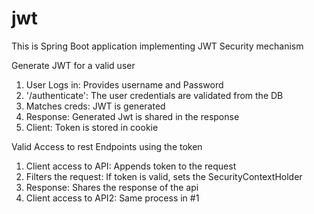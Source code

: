 # jwt
This is Spring Boot application implementing JWT Security mechanism

Generate JWT for a valid user
1. User Logs in:	Provides username and Password
2. '/authenticate':	The user credentials are validated from the DB
3. Matches creds:	JWT is generated
4. Response:	Generated Jwt is shared in the response
5. Client:	Token is stored in cookie

 Valid Access to rest Endpoints using the token
1. Client access to API:	Appends token to the request
2.  Filters the request:	If token is valid, sets the SecurityContextHolder
3.	Response:	Shares the response of the api
4.	Client access to API2:	Same process in #1






